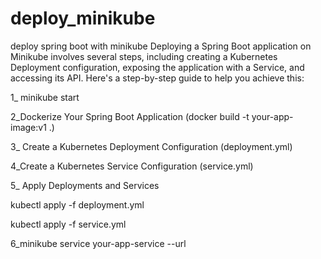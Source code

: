 # deploy_minikube
deploy spring boot with minikube
Deploying a Spring Boot application on Minikube involves several steps, including creating a Kubernetes Deployment configuration, exposing the application with a Service, and accessing its API. Here's a step-by-step guide to help you achieve this:

1_ minikube start

2_Dockerize Your Spring Boot Application (docker build -t your-app-image:v1 .)

3_ Create a Kubernetes Deployment Configuration (deployment.yml)

4_Create a Kubernetes Service Configuration (service.yml)

5_ Apply Deployments and Services

kubectl apply -f deployment.yml

kubectl apply -f service.yml

6_minikube service your-app-service --url


